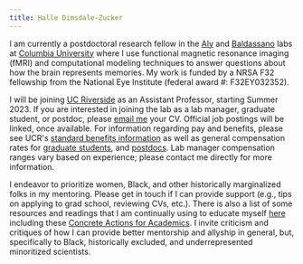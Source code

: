 ```yaml
---
title: Halle Dimsdale-Zucker
---
```

I am currently a postdoctoral research fellow in the
[Aly](https://www.alylab.org/) and [Baldassano](https://www.dpmlab.org/) labs
at [Columbia University](https://psychology.columbia.edu/) where I use
functional magnetic resonance imaging (fMRI) and computational modeling
techniques to answer questions about how the brain represents memories.
My work is funded by a NRSA F32 fellowship from the National Eye Institute (federal award #: F32EY032352).

I will be joining [UC Riverside](https://psychology.ucr.edu/) as an Assistant Professor, starting Summer 2023.
If you are interested in joining the lab as a lab manager, graduate student, or postdoc,
please [email me](mailto:hdimsdalezucker@gmail.com) your CV. Official job postings will be linked, once available.
For information regarding pay and benefits, please see UCR's [standard benefits information](https://ucnet.universityofcalifornia.edu/compensation-and-benefits/index.html) as well as
general compensation rates for [graduate students](https://supportinggraduatestudents.ucr.edu/compensation-benefits), 
and [postdocs](https://graduate.ucr.edu/postdoctoral-studies#:~:text=Salary%20scales%20(Exempt)%C2%A0effective%2002/01/2021).
Lab manager compensation ranges vary based on experience; please contact me directly for more information.

I endeavor to prioritize women, Black, and other historically marginalized folks in
my mentoring. Please get in touch if I can provide support (e.g., tips on applying
to grad school, reviewing CVs, etc.). There is also a list of some resources and
readings that I am continually using to educate myself [here](/resources) including
these [Concrete Actions for Academics](https://docs.google.com/document/d/1Ic6bil2AvrQmPFUcUyxcw_FumofKkUo3VLsU7qG0cTk/preview?pru=AAABcsK8OBM*vB48ngj1AcbyWPbpAoY87Q#).
I invite criticism and critiques of how I can provide better mentorship and allyship in general,
but, specifically to Black, historically excluded, and underrepresented minoritized scientists.
